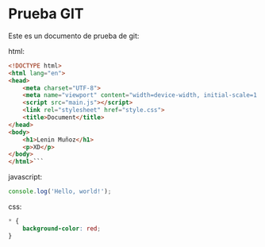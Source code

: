 # Prueba GIT
Este es un documento de prueba de git:

html:

```html
<!DOCTYPE html>
<html lang="en">
<head>
    <meta charset="UTF-8">
    <meta name="viewport" content="width=device-width, initial-scale=1.0">
    <script src="main.js"></script>
    <link rel="stylesheet" href="style.css">
    <title>Document</title>
</head>
<body>
    <h1>Lenin Muñoz</h1>
    <p>XD</p>
</body>
</html>```
```

javascript: 

```javascript
console.log('Hello, world!');
```

css:

```css
* {
    background-color: red;
}
```

